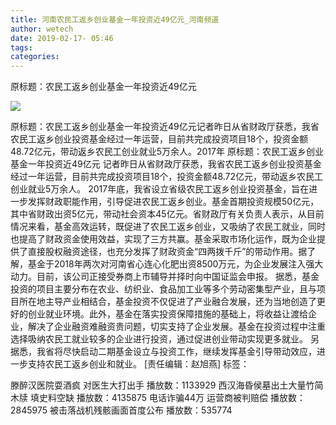 ```yaml
---
title: 河南农民工返乡创业基金一年投资近49亿元_河南频道
author: wetech
date: 2019-02-17- 05:46
tags: 
categories: 
---
```

原标题：农民工返乡创业基金一年投资近49亿元
<!-- more -->
                
<img align="center" border="0" src="http://p2.ifengimg.com/a/2016/0810/204c433878d5cf9size1_w16_h16.png" />
                
            
原标题：农民工返乡创业基金一年投资近49亿元记者昨日从省财政厅获悉，我省农民工返乡创业投资基金经过一年运营，目前共完成投资项目18个，投资金额48.72亿元，带动返乡农民工创业就业5万余人。2017年
原标题：农民工返乡创业基金一年投资近49亿元
记者昨日从省财政厅获悉，我省农民工返乡创业投资基金经过一年运营，目前共完成投资项目18个，投资金额48.72亿元，带动返乡农民工创业就业5万余人。
2017年底，我省设立省级农民工返乡创业投资基金，旨在进一步发挥财政职能作用，引导促进农民工返乡创业。基金首期投资规模50亿元，其中省财政出资5亿元，带动社会资本45亿元。省财政厅有关负责人表示，从目前情况来看，基金高效运转，既促进了农民工返乡创业，又吸纳了农民工就业，同时也提高了财政资金使用效益，实现了三方共赢。基金采取市场化运作，既为企业提供了直接股权融资途径，也充分发挥了财政资金“四两拨千斤”的带动作用。据了解，基金于2018年两次对河南省心连心化肥出资8500万元，为企业发展注入强大动力。目前，该公司正接受券商上市辅导并择时向中国证监会申报。
据悉，基金投资的项目主要分布在农业、纺织业、食品加工业等多个劳动密集型产业，且与项目所在地主导产业相结合，基金投资不仅促进了产业融合发展，还为当地创造了更好的创业就业环境。此外，基金在落实投资保障措施的基础上，将收益让渡给企业，解决了企业融资难融资贵问题，切实支持了企业发展。基金在投资过程中注重选择吸纳农民工就业较多的企业进行投资，通过促进创业带动实现更多就业。
另据悉，我省将尽快启动二期基金设立与投资工作，继续发挥基金引导带动效应，进一步支持农民工返乡创业和就业。
[责任编辑：赵旭燕]
标签：
 
             
滕醉汉医院耍酒疯 对医生大打出手
播放数：1133929
西汉海昏侯墓出土大量竹简木牍 填史料空缺
播放数：4135875
电话诈骗44万 运营商被判赔偿
播放数：2845975
被击落战机残骸画面首度公布
播放数：535774
